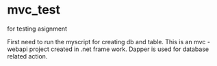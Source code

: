# mvc_test
for testing asignment

First need to run the myscript for creating db and table.
This is an mvc - webapi project created in .net frame work.
Dapper is used for database related action.
